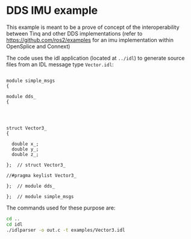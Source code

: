 # DDS IMU example

This example is meant to be a prove of concept of the interoperability between Tinq and other DDS implementations (refer to https://github.com/ros2/examples for an imu implementation within OpenSplice and Connext)



The code uses the idl application (located at `../idl`) to generate source files from an IDL message type `Vector.idl`:

```

module simple_msgs
{

module dds_
{




struct Vector3_
{

  double x_;
  double y_;
  double z_;

};  // struct Vector3_

//#pragma keylist Vector3_

};  // module dds_

};  // module simple_msgs

```

The commands used for these purpose are:

```bash
cd ..
cd idl
./idlparser -o out.c -t examples/Vector3.idl
```

